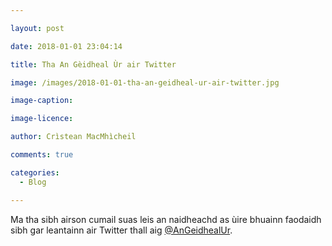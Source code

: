 ```yaml
---

layout: post

date: 2018-01-01 23:04:14

title: Tha An Gèidheal Ùr air Twitter

image: /images/2018-01-01-tha-an-geidheal-ur-air-twitter.jpg

image-caption:

image-licence:

author: Crìstean MacMhìcheil

comments: true

categories:
  - Blog

---
```


Ma tha sibh airson cumail suas leis an naidheachd as ùire bhuainn faodaidh sibh gar leantainn air Twitter thall aig [@AnGeidhealUr][1].

 [1]: https://www.twitter.com/AnGeidhealUr
